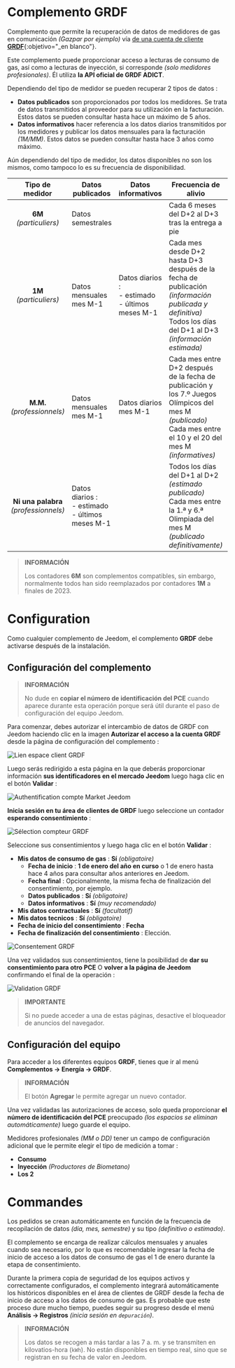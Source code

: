 # Complemento GRDF

Complemento que permite la recuperación de datos de medidores de gas en comunicación *(Gazpar por ejemplo)* vía [de una cuenta de cliente **GRDF**](https://login.monespace.grdf.fr/mire/connexion){:objetivo="\_en blanco"}.

Este complemento puede proporcionar acceso a lecturas de consumo de gas, así como a lecturas de inyección, si corresponde *(solo medidores profesionales)*. Él utiliza **la API oficial de GRDF ADICT**.

Dependiendo del tipo de medidor se pueden recuperar 2 tipos de datos :
 - **Datos publicados** son proporcionados por todos los medidores. Se trata de datos transmitidos al proveedor para su utilización en la facturación. Estos datos se pueden consultar hasta hace un máximo de 5 años.
 - **Datos informativos** hacer referencia a los datos diarios transmitidos por los medidores y publicar los datos mensuales para la facturación *(1M/MM)*. Estos datos se pueden consultar hasta hace 3 años como máximo.

Aún dependiendo del tipo de medidor, los datos disponibles no son los mismos, como tampoco lo es su frecuencia de disponibilidad.

| **Tipo de medidor** | Datos publicados | Datos informativos | Frecuencia de alivio | Frecuencia de llamada |
|:---:|---|---|---|---|
| **6M** *(particuliers)* | Datos semestrales | | Cada 6 meses del D+2 al D+3 tras la entrega a pie | 1 a 2 veces al mes |
| **1M** *(particuliers)* | Datos mensuales mes M-1 | Datos diarios :<br>  - estimado<br>  - últimos meses M-1 | Cada mes desde D+2 hasta D+3 después de la fecha de publicación *(información publicada y definitiva)*<br>Todos los días del D+1 al D+3 *(información estimada)* | 1 a 2 veces al mes *(publicado)*<br>1 vez por día *(informatives)* |
| **M.M.** *(professionnels)* | Datos mensuales mes M-1 | Datos diarios mes M-1 | Cada mes entre D+2 después de la fecha de publicación y los 7.º Juegos Olímpicos del mes M *(publicado)*<br>Cada mes entre el 10 y el 20 del mes M *(informatives)* | 1 a 14 veces por mes *(publicado)*<br>1 a 11 veces por mes *(informatives)* |
| **Ni una palabra** *(professionnels)* | Datos diarios :<br>  - estimado<br>  - últimos meses M-1 | | Todos los días del D+1 al D+2 *(estimado publicado)*<br>Cada mes entre la 1.ª y 6.ª Olimpiada del mes M *(publicado definitivamente)* | 1 vez por día |

>**INFORMACIÓN**
>
>Los contadores **6M** son complementos compatibles, sin embargo, normalmente todos han sido reemplazados por contadores **1M** a finales de 2023.

# Configuration

Como cualquier complemento de Jeedom, el complemento **GRDF** debe activarse después de la instalación.

## Configuración del complemento

>**INFORMACIÓN**
>
>No dude en **copiar el número de identificación del PCE** cuando aparece durante esta operación porque será útil durante el paso de configuración del equipo Jeedom.

Para comenzar, debes autorizar el intercambio de datos de GRDF con Jeedom haciendo clic en la imagen **Autorizar el acceso a la cuenta GRDF** desde la página de configuración del complemento :

![Lien espace client GRDF](./images/link_grdf.jpg)

Luego serás redirigido a esta página en la que deberás proporcionar información **sus identificadores en el mercado Jeedom** luego haga clic en el botón **Validar** :

![Authentification compte Market Jeedom](./images/Auth_Jeedom.jpg)

**Inicia sesión en tu área de clientes de GRDF** luego seleccione un contador **esperando consentimiento** :

![Sélection compteur GRDF](./images/grdf_home.jpg)

Seleccione sus consentimientos y luego haga clic en el botón **Validar** :

 - **Mis datos de consumo de gas** : **Sí** *(obligatoire)*
   - **Fecha de inicio** : **1 de enero del año en curso** o 1 de enero hasta hace 4 años para consultar años anteriores en Jeedom.
   - **Fecha final** : Opcionalmente, la misma fecha de finalización del consentimiento, por ejemplo.
   - **Datos publicados** : **Sí** *(obligatoire)*
   - **Datos informativos** : **Sí** *(muy recomendado)*
 - **Mis datos contractuales** : **Sí** *(facultatif)*
 - **Mis datos tecnicos** : **Sí** *(obligatoire)*
 - **Fecha de inicio del consentimiento** : **Fecha**
 - **Fecha de finalización del consentimiento** : Elección.

![Consentement GRDF](./images/grdf_choose.jpg)

Una vez validados sus consentimientos, tiene la posibilidad de **dar su consentimiento para otro PCE** O **volver a la página de Jeedom** confirmando el final de la operación :

![Validation GRDF](./images/grdf_consent.jpg)

>**IMPORTANTE**
>
>Si no puede acceder a una de estas páginas, desactive el bloqueador de anuncios del navegador.

## Configuración del equipo

Para acceder a los diferentes equipos **GRDF**, tienes que ir al menú **Complementos → Energía → GRDF**.

>**INFORMACIÓN**
>
>El botón **Agregar** le permite agregar un nuevo contador.

Una vez validadas las autorizaciones de acceso, solo queda proporcionar **el número de identificación del PCE** preocupado *(los espacios se eliminan automáticamente)* luego guarde el equipo.

Medidores profesionales *(MM o DD)* tener un campo de configuración adicional que le permite elegir el tipo de medición a tomar :
 - **Consumo**
 - **Inyección** *(Productores de Biometano)*
 - **Los 2**

# Commandes

Los pedidos se crean automáticamente en función de la frecuencia de recopilación de datos *(día, mes, semestre)* y su tipo *(definitivo o estimado)*.

El complemento se encarga de realizar cálculos mensuales y anuales cuando sea necesario, por lo que es recomendable ingresar la fecha de inicio de acceso a los datos de consumo de gas el 1 de enero durante la etapa de consentimiento.

Durante la primera copia de seguridad de los equipos activos y correctamente configurados, el complemento integrará automáticamente los históricos disponibles en el área de clientes de GRDF desde la fecha de inicio de acceso a los datos de consumo de gas. Es probable que este proceso dure mucho tiempo, puedes seguir su progreso desde el menú **Análisis → Registros** *(inicia sesión en `depuración`)*.

>**INFORMACIÓN**
>
>Los datos se recogen a más tardar a las 7 a. m. y se transmiten en kilovatios-hora (`kWh`). No están disponibles en tiempo real, sino que se registran en su fecha de valor en Jeedom.
